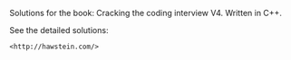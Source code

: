 Solutions for the book: Cracking the coding interview V4. Written in C++.

See the detailed solutions:

	<http://hawstein.com/>
